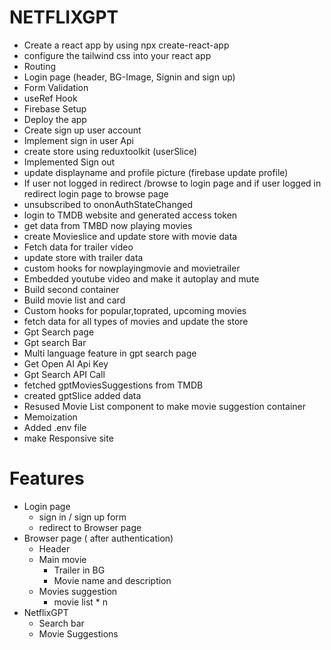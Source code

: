 # NETFLIXGPT 

- Create a react app by using npx create-react-app 
- configure the tailwind css into your react app 
- Routing
- Login page (header, BG-Image, Signin and sign up)
- Form Validation 
- useRef Hook
- Firebase Setup
- Deploy the app 
- Create sign up user account
- Implement sign in user Api 
- create store using reduxtoolkit (userSlice)
- Implemented Sign out
- update displayname and profile picture (firebase update profile)
- If user not logged in redirect /browse to login page and if user logged in redirect login page to browse page
- unsubscribed to ononAuthStateChanged 
- login to TMDB website and generated access token 
- get data from TMBD now playing movies 
- create Movieslice and update store with movie data
- Fetch data for trailer video 
- update store with trailer data
- custom hooks for nowplayingmovie and movietrailer 
- Embedded youtube video and make it autoplay and mute
- Build second container 
- Build movie list and card 
- Custom hooks for popular,toprated, upcoming movies
- fetch data for all types of movies and update the store
- Gpt Search page
- Gpt search Bar
- Multi language feature in gpt search page
- Get Open AI Api Key 
- Gpt Search API Call
- fetched gptMoviesSuggestions from TMDB
- created gptSlice added data
- Resused Movie List component to make movie suggestion container
- Memoization
- Added .env file
- make Responsive site 


# Features 

- Login page
    - sign in / sign up form 
    - redirect  to Browser page 
- Browser page ( after authentication)
    - Header 
    - Main movie
      - Trailer in BG
      - Movie name and description
    - Movies suggestion
      - movie list * n  
- NetflixGPT 
    - Search bar 
    - Movie Suggestions     
